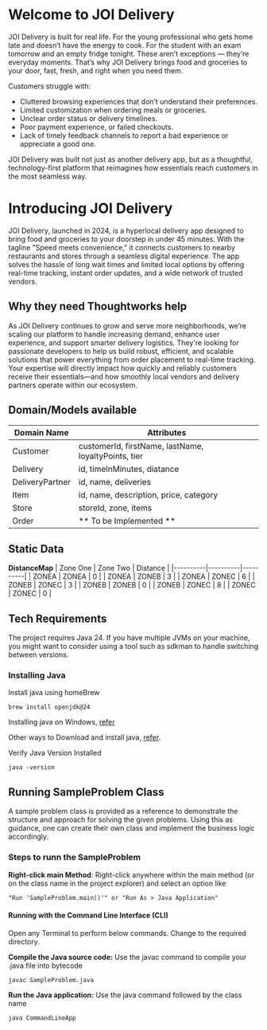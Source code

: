 # Welcome to JOI Delivery
JOI Delivery is built for real life. For the young professional who gets home late and doesn’t have the energy to cook. For the student with an exam tomorrow and an empty fridge tonight. These aren’t exceptions — they’re everyday moments. That’s why JOI Delivery brings food and groceries to your door, fast, fresh, and right when you need them.

Customers struggle with:

- Cluttered browsing experiences that don’t understand their preferences.
- Limited customization when ordering meals or groceries.
- Unclear order status or delivery timelines.
- Poor payment experience, or failed checkouts.
- Lack of timely feedback channels to report a bad experience or appreciate a good one.

JOI Delivery was built not just as another delivery app, but as a thoughtful, technology-first platform that reimagines how essentials reach customers in the most seamless way.

# Introducing JOI Delivery

JOI Delivery, launched in 2024, is a hyperlocal delivery app designed to bring food and groceries to your doorstep in under 45 minutes. With the tagline "Speed meets convenience," it connects customers to nearby restaurants and stores through a seamless digital experience. The app solves the hassle of long wait times and limited local options by offering real-time tracking, instant order updates, and a wide network of trusted vendors.

## Why they need Thoughtworks help
As JOI Delivery continues to grow and serve more neighborhoods, we’re scaling our platform to handle increasing demand, enhance user experience, and support smarter delivery logistics. They're looking for passionate developers to help us build robust, efficient, and scalable solutions that power everything from order placement to real-time tracking.
Your expertise will directly impact how quickly and reliably customers receive their essentials—and how smoothly local vendors and delivery partners operate within our ecosystem.

## Domain/Models available

| Domain Name     | Attributes                                           |
|-----------------|------------------------------------------------------|
| Customer        | customerId, firstName, lastName, loyaltyPoints, tier |
| Delivery        | id, timeInMinutes, diatance                          |
| DeliveryPartner | id, name, deliveries                                 |
| Item            | id, name, description, price, category               |
| Store           | storeId, zone, items                                 |
| Order           | ** To be Implemented **                              | 

## Static Data

**DistanceMap**
| Zone One | Zone Two | Distance | 
|----------|----------|----------|
| ZONEA    | ZONEA    | 0        |
| ZONEA    | ZONEB    | 3        |
| ZONEA    | ZONEC    | 6        |
| ZONEB    | ZONEC    | 3        |
| ZONEB    | ZONEB    | 0        |
| ZONEB    | ZONEC    | 8        |
| ZONEC    | ZONEC    | 0        |



## Tech Requirements
The project requires Java 24. If you have multiple JVMs on your machine, you might want to consider using a tool such as sdkman to handle switching between versions.

### Installing Java
Install java using homeBrew

```
brew install openjdk@24
```
Installing java on Windows, [refer](https://www.java.com/en/download/help/windows_manual_download.html#xd_co_f=NzA3YTZmNzAtOTEzMS00OWFiLTk2NjUtODg0NjNhMjRhMjkw~)

Other ways to Download and install java, [refer](https://www.oracle.com/in/java/technologies/downloads/#java24).

Verify Java Version Installed
```
java -version
```

## Running SampleProblem Class
A sample problem class is provided as a reference to demonstrate the structure and approach for solving the given problems. Using this as guidance, one can create their own class and implement the business logic accordingly.
### Steps to runn the SampleProblem
**Right-click main Method**: Right-click anywhere within the main method (or on the class name in the project explorer) and select an option like 
```
"Run 'SampleProblem.main()'" or "Run As > Java Application"
```
#### Running with the Command Line Interface (CLI)
Open any Terminal to perform below commands. Change to the required directory.

**Compile the Java source code:**
Use the javac command to compile your .java file into bytecode 
```
javac SampleProblem.java
```

**Run the Java application:**
Use the java command followed by the class name 
```
java CommandLineApp
```
